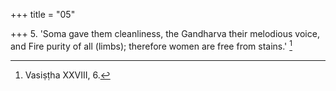 +++
title = "05"

+++
5. 'Soma gave them cleanliness, the Gandharva their melodious voice, and Fire purity of all (limbs); therefore women are free from stains.' [^5] 


[^5]:  Vasiṣṭha XXVIII, 6.
